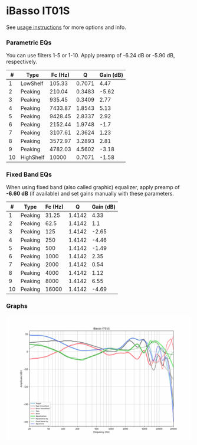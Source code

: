 # iBasso IT01S
See [usage instructions](https://github.com/jaakkopasanen/AutoEq#usage) for more options and info.

### Parametric EQs
You can use filters 1-5 or 1-10. Apply preamp of -6.24 dB or -5.90 dB, respectively.

|   # | Type      |   Fc (Hz) |      Q |   Gain (dB) |
|-----|-----------|-----------|--------|-------------|
|   1 | LowShelf  |    105.33 | 0.7071 |        4.47 |
|   2 | Peaking   |    210.04 | 0.3483 |       -5.62 |
|   3 | Peaking   |    935.45 | 0.3409 |        2.77 |
|   4 | Peaking   |   7433.87 | 1.8543 |        5.13 |
|   5 | Peaking   |   9428.45 | 2.8337 |        2.92 |
|   6 | Peaking   |   2152.44 | 1.9748 |       -1.7  |
|   7 | Peaking   |   3107.61 | 2.3624 |        1.23 |
|   8 | Peaking   |   3572.97 | 3.2893 |        2.81 |
|   9 | Peaking   |   4782.03 | 4.5602 |       -3.18 |
|  10 | HighShelf |  10000    | 0.7071 |       -1.58 |

### Fixed Band EQs
When using fixed band (also called graphic) equalizer, apply preamp of **-6.60 dB** (if available) and set gains manually with these parameters.

|   # | Type    |   Fc (Hz) |      Q |   Gain (dB) |
|-----|---------|-----------|--------|-------------|
|   1 | Peaking |     31.25 | 1.4142 |        4.33 |
|   2 | Peaking |     62.5  | 1.4142 |        1.1  |
|   3 | Peaking |    125    | 1.4142 |       -2.65 |
|   4 | Peaking |    250    | 1.4142 |       -4.46 |
|   5 | Peaking |    500    | 1.4142 |       -1.49 |
|   6 | Peaking |   1000    | 1.4142 |        2.35 |
|   7 | Peaking |   2000    | 1.4142 |        0.54 |
|   8 | Peaking |   4000    | 1.4142 |        1.12 |
|   9 | Peaking |   8000    | 1.4142 |        6.55 |
|  10 | Peaking |  16000    | 1.4142 |       -4.69 |

### Graphs
![](./iBasso%20IT01S.png)
